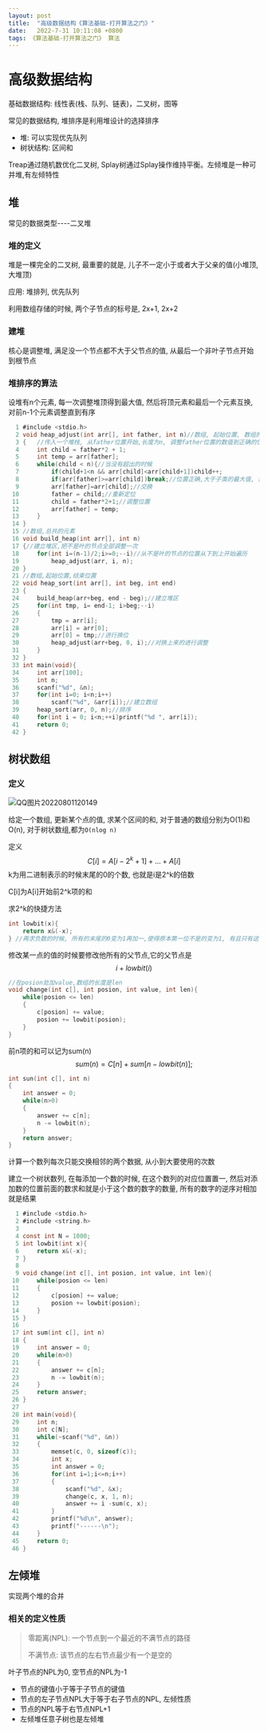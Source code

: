 ```yaml
---
layout: post
title:  "高级数据结构《算法基础-打开算法之门》"
date:   2022-7-31 10:11:08 +0800
tags: 《算法基础-打开算法之门》 算法 
---
```


# 高级数据结构

基础数据结构: 线性表(栈、队列、链表)，二叉树，图等

常见的数据结构, 堆排序是利用堆设计的选择排序

+ 堆: 可以实现优先队列
+ 树状结构: 区间和

Treap通过随机数优化二叉树, Splay树通过Splay操作维持平衡。左倾堆是一种可并堆,有左倾特性

## 堆

常见的数据类型----二叉堆

### 堆的定义

堆是一棵完全的二叉树, 最重要的就是, 儿子不一定小于或者大于父亲的值(小堆顶, 大堆顶)

应用: 堆排列, 优先队列

利用数组存储的时候, 两个子节点的标号是, 2x+1, 2x+2

### 建堆

核心是调整堆, 满足没一个节点都不大于父节点的值, 从最后一个非叶子节点开始到根节点

### 堆排序的算法

设堆有n个元素, 每一次调整堆顶得到最大值, 然后将顶元素和最后一个元素互换, 对前n-1个元素调整直到有序

```C
  1 #include <stdio.h>                                                                    
  2 void heap_adjust(int arr[], int father, int n)//数组, 起始位置, 数组的长度
  3 {   //传入一个堆栈, 从father位置开始,长度为n, 调整father位置的数值到正确的位置
  4     int child = father*2 + 1;
  5     int temp = arr[father];
  6     while(child < n){//当没有超出的时候
  7         if(child+1<n && arr[child]<arr[child+1])child++;
  8         if(arr[father]>=arr[child])break;//位置正确,大于子类的最大值, 退出
  9         arr[father]=arr[child];//交换
 10         father = child;//重新定位
 11         child = father*2+1;//调整位置
 12         arr[father] = temp;
 13     }
 14 }
 15 //数组,总共的元素
 16 void build_heap(int arr[], int n)
 17 {//建立堆区,把不是叶的节点全部调整一次
 18     for(int i=(n-1)/2;i>=0;--i)//从不是叶的节点的位置从下到上开始遍历
 19         heap_adjust(arr, i, n);
 20 }
 21 //数组,起始位置,结束位置
 22 void heap_sort(int arr[], int beg, int end)
 23 {
 24     build_heap(arr+beg, end - beg);//建立堆区
 25     for(int tmp, i= end-1; i>beg;--i)
 26     {
 27         tmp = arr[i];
 28         arr[i] = arr[0];
 29         arr[0] = tmp;//进行换位
 30         heap_adjust(arr+beg, 0, i);//对换上来的进行调整                                       
 31     }
 32 }
 33 int main(void){
 34     int arr[100];
 35     int n;
 36     scanf("%d", &n);
 37     for(int i=0; i<n;i++)
 38         scanf("%d", &arr[i]);//建立数组
 39     heap_sort(arr, 0, n);//排序
 40     for(int i = 0; i<n;++i)printf("%d ", arr[i]);
 41     return 0;
 42 }

```

## 树状数组

### 定义

![QQ图片20220801120149](https://xusenfeng.github.io/myimages/QQ图片20220801120149.png)

给定一个数组, 更新某个点的值, 求某个区间的和, 对于普通的数组分别为O(1)和O(n), 对于树状数组,都为`O(nlog n)`

定义
$$
C[i] = A[i-2^k +1] + ... + A[i]
$$
k为用二进制表示的时候末尾的0的个数, 也就是i是2^k的倍数

C[i]为A[i]开始前2^k项的和

求2^k的快捷方法

```C
int lowbit(x){
    return x&(-x);
} //再求负数的时候, 所有的末尾的0变为1再加一,使得原本第一位不是的变为1, 有且只有这一位是政府同时1的
```

修改某一点的值的时候要修改他所有的父节点,它的父节点是
$$
i+lowbit(i)
$$

```C
//在posion处加value,数组的长度是len
void change(int c[], int posion, int value, int len){
    while(posion <= len)
    {
        c[posion] += value;
        posion += lowbit(posion);
    }
}
```

前n项的和可以记为sum(n)
$$
sum(n) = C[n]+sum[n-lowbit(n)];
$$

```C
int sun(int c[], int n)
{
    int answer = 0;
    while(n>0)
    {
        answer += c[n];
        n -= lowbit(n);
    }
    return answer;
}
```

计算一个数列每次只能交换相邻的两个数据, 从小到大要使用的次数

建立一个树状数列, 在每添加一个数的时候, 在这个数列的对应位置置一, 然后对添加数的位置前面的数求和就是小于这个数的数字的数量, 所有的数字的逆序对相加就是结果

```C
  1 #include <stdio.h>                                                                    
  2 #include <string.h>
  3 
  4 const int N = 1000;
  5 int lowbit(int x){
  6     return x&(-x);
  7 }
  8 
  9 void change(int c[], int posion, int value, int len){
 10     while(posion <= len)
 11     {
 12         c[posion] += value;
 13         posion += lowbit(posion);
 14     }
 15 }
 16 
 17 int sum(int c[], int n)
 18 {   
 19     int answer = 0;
 20     while(n>0)
 21     {
 22         answer += c[n];
 23         n -= lowbit(n);
 24     }
 25     return answer;
 26 }
 27 
 28 int main(void){
 29     int n;
 30     int c[N];
 31     while(~scanf("%d", &n))
 32     {
 33         memset(c, 0, sizeof(c));
 34         int x;
 35         int answer = 0;
 36         for(int i=1;i<=n;i++)
 37         {
 38             scanf("%d", &x);
 39             change(c, x, 1, n);
 40             answer += i -sum(c, x);
 41         }
 42         printf("%d\n", answer);
 43         printf("------\n");
 44     }
 45     return 0;
 46 }

```

## 左倾堆

实现两个堆的合并

### 相关的定义性质

> 零距离(NPL): 一个节点到一个最近的不满节点的路径
>
> 不满节点: 该节点的左右节点最少有一个是空的

叶子节点的NPL为0, 空节点的NPL为-1

+ 节点的键值小于等于子节点的键值
+ 节点的左子节点NPL大于等于右子节点的NPL, 左倾性质
+ 节点的NPL等于右节点NPL+1
+ 左倾堆任意子树也是左倾堆







